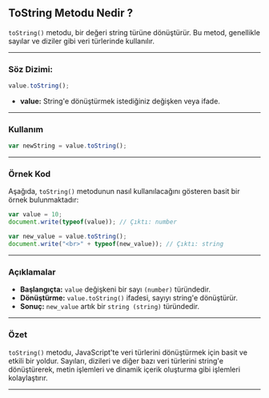 ## ToString Metodu Nedir ?

`toString()` metodu, bir değeri string türüne dönüştürür. Bu metod, genellikle sayılar ve diziler gibi veri türlerinde kullanılır.

---

### Söz Dizimi:

```Javascript
value.toString();

```

- **value:** String'e dönüştürmek istediğiniz değişken veya ifade.

---

### Kullanım

```Javascript
var newString = value.toString();

```

---

### Örnek Kod

Aşağıda, `toString()` metodunun nasıl kullanılacağını gösteren basit bir örnek bulunmaktadır:

```Javascript
var value = 10;
document.write(typeof(value)); // Çıktı: number

var new_value = value.toString();
document.write("<br>" + typeof(new_value)); // Çıktı: string

```

---

### Açıklamalar

- **Başlangıçta:** `value` değişkeni bir sayı `(number)` türündedir.
- **Dönüştürme:** `value.toString()` ifadesi, sayıyı string'e dönüştürür.
- **Sonuç:** `new_value` artık bir `string (string)` türündedir.

---

### Özet

`toString()` metodu, JavaScript'te veri türlerini dönüştürmek için basit ve etkili bir yoldur. Sayıları, dizileri ve diğer bazı veri türlerini string'e dönüştürerek, metin işlemleri ve dinamik içerik oluşturma gibi işlemleri kolaylaştırır.

---
